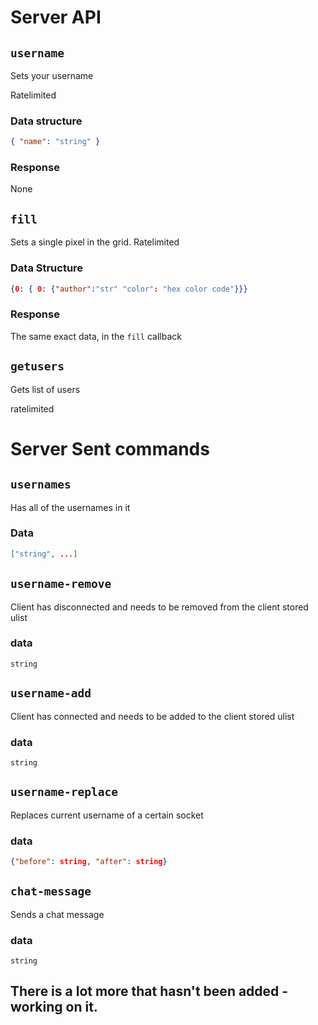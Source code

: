 # Server API

## `username`

Sets your username

Ratelimited

### Data structure

```json
{ "name": "string" }
```

### Response

None

## `fill`

Sets a single pixel in the grid. Ratelimited

### Data Structure

```json
{0: { 0: {"author":"str" "color": "hex color code"}}}
```

### Response

The same exact data, in the `fill` callback

## `getusers`

Gets list of users

ratelimited

# Server Sent commands

## `usernames`

Has all of the usernames in it

### Data

```json
["string", ...]
```

## `username-remove`

Client has disconnected and needs to be removed from the client stored ulist

### data

`string`

## `username-add`

Client has connected and needs to be added to the client stored ulist

### data

`string`

## `username-replace`

Replaces current username of a certain socket

### data

```json
{"before": string, "after": string}
```

## `chat-message`

Sends a chat message

### data

`string`

## There is a lot more that hasn't been added - working on it.

